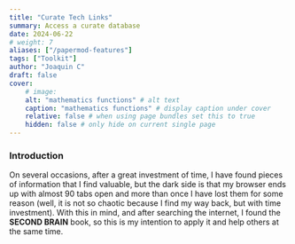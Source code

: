 ```yaml
---
title: "Curate Tech Links"
summary: Access a curate database
date: 2024-06-22
# weight: 7
aliases: ["/papermod-features"]
tags: ["Toolkit"]
author: "Joaquin C"
draft: false
cover:
    # image:
    alt: "mathematics functions" # alt text
    caption: "mathematics functions" # display caption under cover
    relative: false # when using page bundles set this to true
    hidden: false # only hide on current single page
---
```


### Introduction
On several occasions, after a great investment of time, I have found pieces of information that I find valuable, but the dark side is that my browser ends up with almost 90 tabs open and more than once I have lost them for some reason (well, it is not so chaotic because I find my way back, but with time investment). With this in mind, and after searching the internet, I found the **SECOND BRAIN** book, so this is my intention to apply it and help others at the same time.